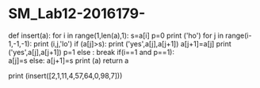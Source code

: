 # SM_Lab12-2016179-
def insert(a):
	for i in range(1,len(a),1):
		s=a[i]
		p=0
		print ('ho')
		for j in range(i-1,-1,-1):
			print (i,j,'lo')
			if (a[j]>s):
				print ('yes',a[j],a[j+1])
				a[j+1]=a[j]
				print ('yes',a[j],a[j+1])
				p=1
			else :
				break
		if(i==1 and p==1):		
			a[j]=s
		else:
			a[j+1]=s
		print (a)
	return a
  
print (insert([2,1,11,4,57,64,0,98,7]))

